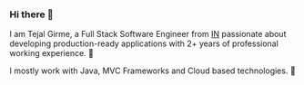 ### Hi there 👋

<!--
**itztejal/itztejal** is a ✨ _special_ ✨ repository because its `README.md` (this file) appears on your GitHub profile.

Here are some ideas to get you started:

- 🔭 I’m currently working on ...
- 🌱 I’m currently learning ...
- 👯 I’m looking to collaborate on ...
- 🤔 I’m looking for help with ...
- 💬 Ask me about ...
- 📫 How to reach me: ...
- 😄 Pronouns: ...
- ⚡ Fun fact: ...
-->
I am Tejal Girme, a Full Stack Software Engineer from [IN](https://en.wikipedia.org/wiki/India) passionate about developing production-ready applications with 2+ years of professional working experience. 🎯

I mostly work with Java, MVC Frameworks and Cloud based technologies. 🚀
